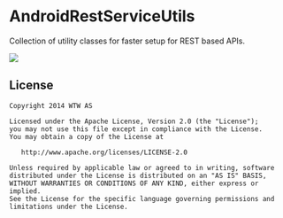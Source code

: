 # AndroidRestServiceUtils
Collection of utility classes for faster setup for REST based APIs.

[![](https://jitpack.io/v/wtw-software/AndroidRestServiceUtils.svg)](https://jitpack.io/#wtw-software/AndroidRestServiceUtils)

License
-------

    Copyright 2014 WTW AS

    Licensed under the Apache License, Version 2.0 (the "License");
    you may not use this file except in compliance with the License.
    You may obtain a copy of the License at

       http://www.apache.org/licenses/LICENSE-2.0

    Unless required by applicable law or agreed to in writing, software
    distributed under the License is distributed on an "AS IS" BASIS,
    WITHOUT WARRANTIES OR CONDITIONS OF ANY KIND, either express or implied.
    See the License for the specific language governing permissions and
    limitations under the License.

